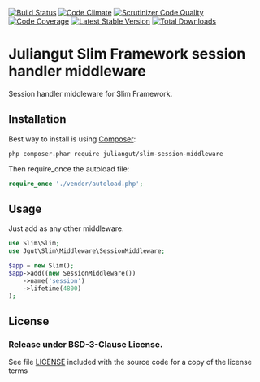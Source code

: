 [![Build Status](https://travis-ci.org/juliangut/slim-session-middleware.svg?branch=master)](https://travis-ci.org/juliangut/slim-session-middleware)
[![Code Climate](https://codeclimate.com/github/juliangut/slim-session-middleware/badges/gpa.svg)](https://codeclimate.com/github/juliangut/slim-session-middleware)
[![Scrutinizer Code Quality](https://scrutinizer-ci.com/g/juliangut/slim-session-middleware/badges/quality-score.png?b=master)](https://scrutinizer-ci.com/g/juliangut/slim-session-middleware/?branch=master)
[![Code Coverage](https://scrutinizer-ci.com/g/juliangut/slim-session-middleware/badges/coverage.png?b=master)](https://scrutinizer-ci.com/g/juliangut/slim-session-middleware/?branch=master)
[![Latest Stable Version](https://poser.pugx.org/juliangut/slim-session-middleware/v/stable.svg)](https://packagist.org/packages/juliangut/slim-session-middleware)
[![Total Downloads](https://poser.pugx.org/juliangut/slim-session-middleware/downloads.svg)](https://packagist.org/packages/juliangut/slim-session-middleware)

# Juliangut Slim Framework session handler middleware

Session handler middleware for Slim Framework.

## Installation

Best way to install is using [Composer](https://getcomposer.org/):

```
php composer.phar require juliangut/slim-session-middleware
```

Then require_once the autoload file:

```php
require_once './vendor/autoload.php';
```

## Usage

Just add as any other middleware.

```php
use Slim\Slim;
use Jgut\Slim\Middleware\SessionMiddleware;

$app = new Slim();
$app->add((new SessionMiddleware())
    ->name('session')
    ->lifetime(4800)
);
```

## License

### Release under BSD-3-Clause License.

See file [LICENSE](https://github.com/juliangut/slim-session-middleware/blob/master/LICENSE) included with the source code for a copy of the license terms
